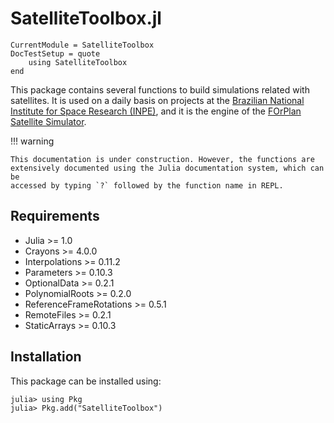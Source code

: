 SatelliteToolbox.jl
===================

```@meta
CurrentModule = SatelliteToolbox
DocTestSetup = quote
    using SatelliteToolbox
end
```

This package contains several functions to build simulations related with
satellites. It is used on a daily basis on projects at the [Brazilian National
Institute for Space Research (INPE)](http://www.inpe.br), and it is the engine
of the [FOrPlan Satellite Simulator](http://old.esaconferencebureau.com/docs/default-source/16c11-secesa-docs/39_chagas_presentation.pdf?sfvrsn=2).

!!! warning

    This documentation is under construction. However, the functions are
    extensively documented using the Julia documentation system, which can be
    accessed by typing `?` followed by the function name in REPL.

## Requirements

* Julia >= 1.0
* Crayons >= 4.0.0
* Interpolations >= 0.11.2
* Parameters >= 0.10.3
* OptionalData >= 0.2.1
* PolynomialRoots >= 0.2.0
* ReferenceFrameRotations >= 0.5.1
* RemoteFiles >= 0.2.1
* StaticArrays >= 0.10.3

## Installation

This package can be installed using:

```julia-repl
julia> using Pkg
julia> Pkg.add("SatelliteToolbox")
```
